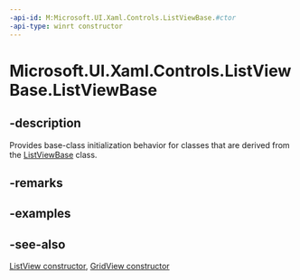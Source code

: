 ```yaml
---
-api-id: M:Microsoft.UI.Xaml.Controls.ListViewBase.#ctor
-api-type: winrt constructor
---
```


<!-- Method syntax
protected ListViewBase()
-->

# Microsoft.UI.Xaml.Controls.ListViewBase.ListViewBase

## -description
Provides base-class initialization behavior for classes that are derived from the [ListViewBase](listviewbase.md) class.

## -remarks

## -examples

## -see-also
[ListView constructor](listview_listview_1221375020.md), [GridView constructor](gridview_gridview_1221375020.md)

